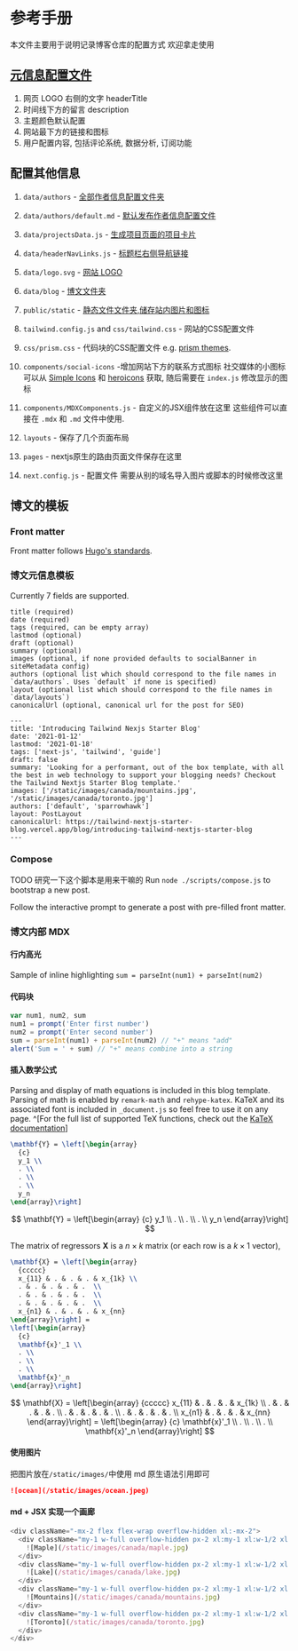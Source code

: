 # 参考手册

本文件主要用于说明记录博客仓库的配置方式 欢迎拿走使用

## [元信息配置文件](data/siteMetadata.js)

1. 网页 LOGO 右侧的文字 headerTitle
2. 时间线下方的留言 description
3. 主题颜色默认配置
4. 网站最下方的链接和图标
5. 用户配置内容, 包括评论系统, 数据分析, 订阅功能

## 配置其他信息

1. `data/authors` - [全部作者信息配置文件夹](data/authors)

2. `data/authors/default.md` - [默认发布作者信息配置文件](data/authors/default.md)

3. `data/projectsData.js` - [生成项目页面的项目卡片](data/projectsData.js)

4. `data/headerNavLinks.js` - [标题栏右侧导航链接](data/headerNavLinks.js)

5. `data/logo.svg` - [网站 LOGO](data/logo.svg)

6. `data/blog` - [博文文件夹](data/blog/)

7. `public/static` - [静态文件文件夹,储存站内图片和图标](public/static)

8. `tailwind.config.js` and `css/tailwind.css` - 网站的CSS配置文件

9. `css/prism.css` - 代码块的CSS配置文件 e.g. [prism themes](https://github.com/PrismJS/prism-themes).

10. `components/social-icons` -增加网站下方的联系方式图标 社交媒体的小图标可以从 [Simple Icons](https://simpleicons.org/) 和 [heroicons](https://heroicons.com/) 获取, 随后需要在 `index.js` 修改显示的图标  

11. `components/MDXComponents.js` - 自定义的JSX组件放在这里  这些组件可以直接在 `.mdx` 和  `.md` 文件中使用. 

12. `layouts` - 保存了几个页面布局

13. `pages` - nextjs原生的路由页面文件保存在这里 

14. `next.config.js` - 配置文件 需要从别的域名导入图片或脚本的时候修改这里  

## 博文的模板

### Front matter

Front matter follows [Hugo's standards](https://gohugo.io/content-management/front-matter/).

### 博文元信息模板

Currently 7 fields are supported.

```
title (required)
date (required)
tags (required, can be empty array)
lastmod (optional)
draft (optional)
summary (optional)
images (optional, if none provided defaults to socialBanner in siteMetadata config)
authors (optional list which should correspond to the file names in `data/authors`. Uses `default` if none is specified)
layout (optional list which should correspond to the file names in `data/layouts`)
canonicalUrl (optional, canonical url for the post for SEO)
```



```
---
title: 'Introducing Tailwind Nexjs Starter Blog'
date: '2021-01-12'
lastmod: '2021-01-18'
tags: ['next-js', 'tailwind', 'guide']
draft: false
summary: 'Looking for a performant, out of the box template, with all the best in web technology to support your blogging needs? Checkout the Tailwind Nextjs Starter Blog template.'
images: ['/static/images/canada/mountains.jpg', '/static/images/canada/toronto.jpg']
authors: ['default', 'sparrowhawk']
layout: PostLayout
canonicalUrl: https://tailwind-nextjs-starter-blog.vercel.app/blog/introducing-tailwind-nextjs-starter-blog
---
```

### Compose

TODO 研究一下这个脚本是用来干嘛的
Run `node ./scripts/compose.js` to bootstrap a new post.

Follow the interactive prompt to generate a post with pre-filled front matter.

### 博文内部 MDX

#### 行内高光

Sample of inline highlighting `sum = parseInt(num1) + parseInt(num2)`

#### 代码块

```javascript
var num1, num2, sum
num1 = prompt('Enter first number')
num2 = prompt('Enter second number')
sum = parseInt(num1) + parseInt(num2) // "+" means "add"
alert('Sum = ' + sum) // "+" means combine into a string
```

#### 插入数学公式

Parsing and display of math equations is included in this blog template. Parsing of math is enabled by `remark-math` and `rehype-katex`.
KaTeX and its associated font is included in `_document.js` so feel free to use it on any page.
^[For the full list of supported TeX functions, check out the [KaTeX documentation](https://katex.org/docs/supported.html)]

```tex
\mathbf{Y} = \left[\begin{array}
  {c}
  y_1 \\
  . \\
  . \\
  . \\
  y_n
\end{array}\right]
```

$$
\mathbf{Y} = \left[\begin{array}
  {c}
  y_1 \\
  . \\
  . \\
  . \\
  y_n
\end{array}\right]
$$

The matrix of regressors $\mathbf{X}$ is a $n \times k$ matrix (or each row is a $k \times 1$ vector),

```latex
\mathbf{X} = \left[\begin{array}
  {ccccc}
  x_{11} & . & . & . & x_{1k} \\
  . & . & . & . & .  \\
  . & . & . & . & .  \\
  . & . & . & . & .  \\
  x_{n1} & . & . & . & x_{nn}
\end{array}\right] =
\left[\begin{array}
  {c}
  \mathbf{x}'_1 \\
  . \\
  . \\
  . \\
  \mathbf{x}'_n
\end{array}\right]
```

$$
\mathbf{X} = \left[\begin{array}
  {ccccc}
  x_{11} & . & . & . & x_{1k} \\
  . & . & . & . & .  \\
  . & . & . & . & .  \\
  . & . & . & . & .  \\
  x_{n1} & . & . & . & x_{nn}
\end{array}\right] =
\left[\begin{array}
  {c}
  \mathbf{x}'_1 \\
  . \\
  . \\
  . \\
  \mathbf{x}'_n
\end{array}\right]
$$

#### 使用图片

把图片放在`/static/images/`中使用 md 原生语法引用即可

```md
![ocean](/static/images/ocean.jpeg)
```

#### md + JSX 实现一个画廊


```js
<div className="-mx-2 flex flex-wrap overflow-hidden xl:-mx-2">
  <div className="my-1 w-full overflow-hidden px-2 xl:my-1 xl:w-1/2 xl:px-2">
    ![Maple](/static/images/canada/maple.jpg)
  </div>
  <div className="my-1 w-full overflow-hidden px-2 xl:my-1 xl:w-1/2 xl:px-2">
    ![Lake](/static/images/canada/lake.jpg)
  </div>
  <div className="my-1 w-full overflow-hidden px-2 xl:my-1 xl:w-1/2 xl:px-2">
    ![Mountains](/static/images/canada/mountains.jpg)
  </div>
  <div className="my-1 w-full overflow-hidden px-2 xl:my-1 xl:w-1/2 xl:px-2">
    ![Toronto](/static/images/canada/toronto.jpg)
  </div>
</div>
```
